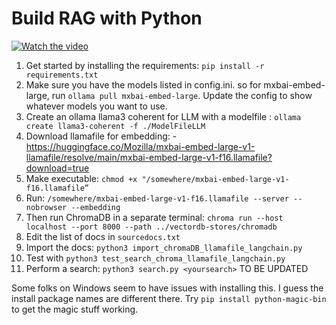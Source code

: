 # Build RAG with Python

[![Watch the video](https://img.youtube.com/vi/GxLoMquHynY/maxresdefault.jpg)](https://youtu.be/GxLoMquHynY)

1. Get started by installing the requirements: `pip install -r requirements.txt`
2. Make sure you have the models listed in config.ini. so for mxbai-embed-large, run `ollama pull mxbai-embed-large`. Update the config to show whatever models you want to use.
3. Create an ollama llama3 coherent for LLM with a modelfile : `ollama create llama3-coherent -f ./ModelFileLLM`
4. Download llamafile for embedding: 
    -https://huggingface.co/Mozilla/mxbai-embed-large-v1-llamafile/resolve/main/mxbai-embed-large-v1-f16.llamafile?download=true
5. Make executable: `chmod +x "/somewhere/mxbai-embed-large-v1-f16.llamafile”`
6. Run: `/somewhere/mxbai-embed-large-v1-f16.llamafile --server --nobrowser --embedding`
7. Then run ChromaDB in a separate terminal: `chroma run --host localhost --port 8000 --path ../vectordb-stores/chromadb`
8. Edit the list of docs in `sourcedocs.txt`
9. Import the docs: `python3 import_chromaDB_llamafile_langchain.py`
10. Test with `python3 test_search_chroma_llamafile_langchain.py`
11. Perform a search: `python3 search.py <yoursearch>` TO BE UPDATED


Some folks on Windows seem to have issues with installing this. I guess the install package names are different there. Try `pip install python-magic-bin` to get the magic stuff working.
